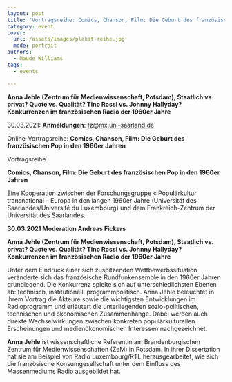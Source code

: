```yaml
---
layout: post
title: "Vortragsreihe: Comics, Chanson, Film: Die Geburt des französischen Pop in den 1960er Jahren"
category: event
cover:
  url: /assets/images/plakat-reihe.jpg
  mode: portrait
authors:
  - Maude Williams
tags:
  - events

---
```

**Anna Jehle (Zentrum für Medienwissenschaft, Potsdam), Staatlich vs. privat? Quote vs. Qualität? Tino Rossi vs. Johnny Hallyday? Konkurrenzen im französischen Radio der 1960er Jahre**

30.03.2021: **Anmeldungen**: fz@mx.uni-saarland.de

Online-Vortragsreihe: **Comics, Chanson, Film: Die Geburt des französischen Pop in den 1960er Jahren**

<!-- more -->

Vortragsreihe

**Comics, Chanson, Film: Die Geburt des französischen Pop in den 1960er Jahren**

Eine Kooperation zwischen der Forschungsgruppe « Populärkultur transnational – Europa in den langen 1960er Jahre (Universität des Saarlandes/Université du Luxembourg) und dem Frankreich-Zentrum der Universität des Saarlandes.

**30.03.2021 Moderation Andreas Fickers**

**Anna Jehle (Zentrum für Medienwissenschaft, Potsdam), Staatlich vs. privat? Quote vs. Qualität? Tino Rossi vs. Johnny Hallyday? Konkurrenzen im französischen Radio der 1960er Jahre**

Unter dem Eindruck einer sich zuspitzenden Wettbewerbssituation veränderte sich das französische Rundfunkensemble in den 1960er Jahren grundlegend. Die Konkurrenz spielte sich auf unterschiedlichsten Ebenen ab: technisch, institutionell, programmpolitisch. Anna Jehle beleuchtet in ihrem Vortrag die Akteure sowie die wichtigsten Entwicklungen im Radioprogramm und erläutert die unterliegenden sozio-politischen, technischen und ökonomischen Zusammenhänge. Dabei werden auch direkte Wechselwirkungen zwischen konkreten populärkulturellen Erscheinungen und medienökonomischen Interessen nachgezeichnet.

**Anna Jehle** ist wissenschaftliche Referentin am Brandenburgischen Zentrum für Medienwissenschaften (ZeM) in Potsdam. In ihrer Dissertation hat sie am Beispiel von Radio Luxembourg/RTL herausgearbeitet, wie sich die französische Konsumgesellschaft unter dem Einfluss des Massenmediums Radio ausgebildet hat.
